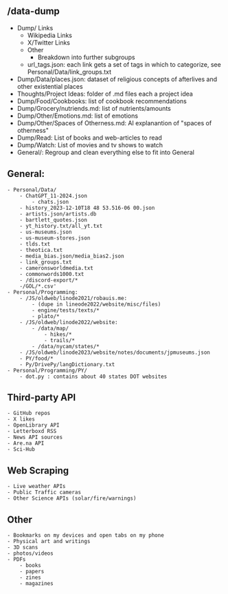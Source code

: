 ## /data-dump
  - Dump/ Links
    - Wikipedia Links
    - X/Twitter Links
    - Other
        - Breakdown into further subgroups
    - url_tags.json: each link gets a set of tags in which to categorize, see Personal/Data/link_groups.txt
  - Dump/Data/places.json: dataset of religious concepts of afterlives and other existential places
  - Thoughts/Project Ideas: folder of .md files each a project idea
  - Dump/Food/Cookbooks: list of cookbook recommendations
  - Dump/Grocery/nutriends.md: list of nutrients/amounts
  - Dump/Other/Emotions.md: list of emotions
  - Dump/Other/Spaces of Otherness.md: AI explanantion of "spaces of otherness"
  - Dump/Read: List of books and web-articles to read
  - Dump/Watch: List of movies and tv shows to watch
  - General/: Regroup and clean everything else to fit into General

## General:
    - Personal/Data/
        - ChatGPT_11-2024.json
            - chats.json
        - history_2023-12-10T18 48 53.516-06 00.json
        - artists.json/artists.db
        - bartlett_quotes.json
        - yt_history.txt/all_yt.txt
        - us-museums.json
        - us-museum-stores.json
        - tlds.txt
        - theotica.txt
        - media_bias.json/media_bias2.json
        - link_groups.txt
        - cameronsworldmedia.txt
        - commonwords1000.txt
        - /discord-export/*
        -/GOL/*.csv'
    - Personal/Programming:
        - /JS/oldweb/linode2021/robauis.me:
            - (dupe in lineode2022/website/misc/files)
            - engine/tests/texts/*
            - plato/*
        - /JS/oldweb/linode2022/website:
            - /data/map/
                - hikes/*
                - trails/*
            - /data/nycam/states/*
        - /JS/oldweb/linode2023/website/notes/documents/jpmuseums.json
        - PY/food/*
        - Py/DrivePy/langDictionary.txt
    - Personal/Programming/PY/
        - dot.py : contains about 40 states DOT websites
## Third-party API
    - GitHub repos
    - X likes
    - OpenLibrary API
    - Letterboxd RSS
    - News API sources
    - Are.na API
    - Sci-Hub
## Web Scraping
    - Live weather APIs
    - Public Traffic cameras
    - Other Science APIs (solar/fire/warnings)
## Other
    - Bookmarks on my devices and open tabs on my phone
    - Physical art and writings
    - 3D scans
    - photos/videos
    - PDFs
        - books
        - papers
        - zines
        - magazines

